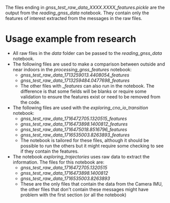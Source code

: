 The files ending in *gnss_test_raw_data_XXXX.XXXX_features.pickle* are the output from the *reading_gnss_data* notebook. They contain only the features of interest extracted from the messages in the raw files.

# Usage example from research
- All raw files in the *data* folder can be passed to the *reading_gnss_data* notebook.
- The following files are used to make a comparison between outside and near indoors in the *processing_gnss_features* notebook:
    - *gnss_test_raw_data_1713259013.4408054_features*
    - *gnss_test_raw_data_1713259484.0477698_features*
    - The other files with *_features* can also run in the notebook. The difference is that some fields will be blanks or require some validation to ensure the features exist or need to be removed from the code.
- The following files are used with the *exploring_cno_io_transition* notebook:
    - *gnss_test_raw_data_1716472705.1320515_features*
    - *gnss_test_raw_data_1716473898.1400812_features*
    - *gnss_test_raw_data_1716475018.8516796_features*
    - *gnss_test_raw_data_1716535003.8263893_features*
    - The notebook is tailored for these files, although it should be possible to run the others but it might require some checking to see if they contain the features.
- The notebook *exploring_trajectories* uses raw data to extract the information. The files for this notebook are:
    - *gnss_test_raw_data_1716472705.1320515*
    - *gnss_test_raw_data_1716473898.1400812*
    - *gnss_test_raw_data_1716535003.8263893*
    - These are the only files that contain the data from the Camera IMU, the other files that don't contain these messages might have problem with the first section (or all the notebook)